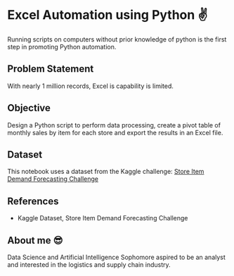 # Excel Automation using Python ✌️
Running scripts on computers without prior knowledge of python is the first step in promoting Python automation.

## Problem Statement
With nearly 1 million records, Excel is capability is limited. 

## Objective
Design a Python script to perform data processing, create a pivot table of monthly sales by item for each store and export the results in an Excel file.

## Dataset
This notebook uses a dataset from the Kaggle challenge: [Store Item Demand Forecasting Challenge](https://www.kaggle.com/c/demand-forecasting-kernels-only/data?select=train.csv)

## References
- Kaggle Dataset, Store Item Demand Forecasting Challenge

## About me 😎
Data Science and Artificial Intelligence Sophomore aspired to be an analyst and interested in the logistics and supply chain industry.

